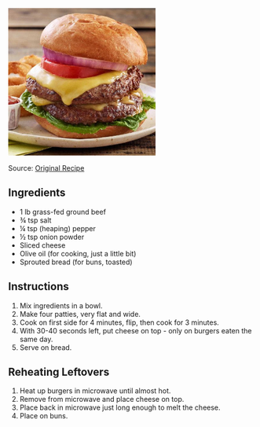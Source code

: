 <img src="/200%20Images/Perfect%20Burger.jpg" width="300" />

Source: [Original Recipe](https://www.bonappetit.com/recipe/perfect-grass-fed-beef-burgers)

## Ingredients

- 1 lb grass-fed ground beef
- ¾ tsp salt
- ¼ tsp (heaping) pepper
- ½ tsp onion powder
- Sliced cheese
- Olive oil (for cooking, just a little bit)
- Sprouted bread (for buns, toasted)

## Instructions

1. Mix ingredients in a bowl.
2. Make four patties, very flat and wide.
3. Cook on first side for 4 minutes, flip, then cook for 3 minutes.
4. With 30-40 seconds left, put cheese on top - only on burgers eaten the same day.
5. Serve on bread.

## Reheating Leftovers

1. Heat up burgers in microwave until almost hot.
2. Remove from microwave and place cheese on top.
3. Place back in microwave just long enough to melt the cheese.
4. Place on buns.
